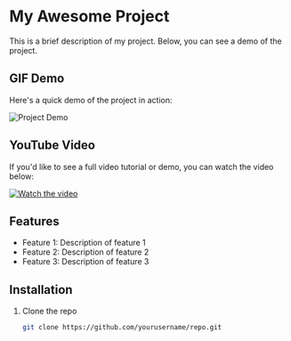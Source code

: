 # My Awesome Project

This is a brief description of my project. Below, you can see a demo of the project.

## GIF Demo

Here's a quick demo of the project in action:

![Project Demo](https://github.com/yourusername/repo/blob/main/demo.gif)

## YouTube Video

If you'd like to see a full video tutorial or demo, you can watch the video below:

[![Watch the video](https://img.youtube.com/vi/VIDEO_ID/maxresdefault.jpg)](https://youtu.be/VIDEO_ID)

## Features

- Feature 1: Description of feature 1
- Feature 2: Description of feature 2
- Feature 3: Description of feature 3

## Installation

1. Clone the repo
   ```sh
   git clone https://github.com/yourusername/repo.git

